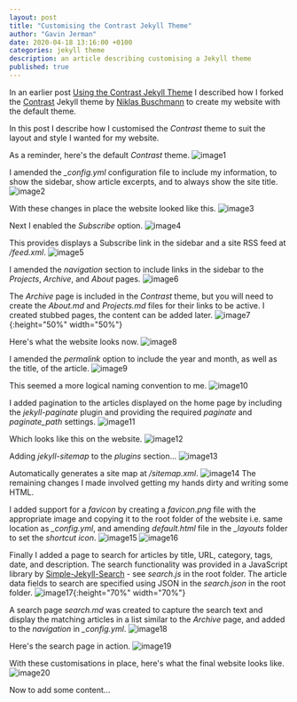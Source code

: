 ```yaml
---
layout: post
title: "Customising the Contrast Jekyll Theme"
author: "Gavin Jerman"
date: 2020-04-18 13:16:00 +0100
categories: jekyll theme
description: an article describing customising a Jekyll theme
published: true
---
```


In an earlier post [Using the Contrast Jekyll Theme](/2020/04/using-contrast-theme) I described how I forked the [Contrast](https://github.com/niklasbuschmann/contrast) Jekyll theme by [Niklas Buschmann](https://github.com/niklasbuschmann) to create my website with the default theme.

In this post I describe how I customised the *Contrast* theme to suit the layout and style I wanted for my website.


As a reminder, here's the default *Contrast* theme.
![image1](/images/2020-04-18-customising-1.png)

I amended the *_config.yml* configuration file to include my information, to show the sidebar, show article excerpts, and to always show the site title.
![image2](/images/2020-04-18-customising-2.png)

With these changes in place the website looked like this.
![image3](/images/2020-04-18-customising-3.png)

Next I enabled the *Subscribe* option.
![image4](/images/2020-04-18-customising-4.png)

This provides displays a Subscribe link in the sidebar and a site RSS feed at */feed.xml*.
![image5](/images/2020-04-18-customising-5.png)

I amended the *navigation* section to include links in the sidebar to the *Projects*, *Archive*, and *About* pages.
![image6](/images/2020-04-18-customising-6.png)

The *Archive* page is included in the *Contrast* theme, but you will need to create the *About.md* and *Projects.md* files for their links to be active. I created stubbed pages, the content can be added later.
![image7](/images/2020-04-18-customising-7.png){:height="50%" width="50%"}

Here's what the website looks now.
![image8](/images/2020-04-18-customising-8.png)

I amended the *permalink* option to include the year and month, as well as the title, of the article.
![image9](/images/2020-04-18-customising-9.png)

This seemed a more logical naming convention to me.
![image10](/images/2020-04-18-customising-10.png)

I added pagination to the articles displayed on the home page by including the *jekyll-paginate* plugin and providing the required *paginate* and *paginate_path* settings.
![image11](/images/2020-04-18-customising-11.png)

Which looks like this on the website.
![image12](/images/2020-04-18-customising-12.png)

Adding *jekyll-sitemap* to the *plugins* section...
![image13](/images/2020-04-18-customising-13.png)

Automatically generates a site map at */sitemap.xml*.
![image14](/images/2020-04-18-customising-14.png)
The remaining changes I made involved getting my hands dirty and writing some HTML.

I added support for a *favicon* by creating a *favicon.png* file with the appropriate image and copying it to the root folder of the website i.e. same location as *_config.yml*, and amending *default.html* file in the *_layouts* folder to set the *shortcut icon*.
![image15](/images/2020-04-18-customising-15.png)
![image16](/images/2020-04-18-customising-16.png)

Finally I added a page to search for articles by title, URL, category, tags, date, and description. The search functionality was provided in a JavaScript library by [Simple-Jekyll-Search](https://github.com/christian-fei/Simple-Jekyll-Search) - see *search.js* in the root folder. The article data fields to search are specified using JSON in the *search.json* in the root folder.
![image17](/images/2020-04-18-customising-17.png){:height="70%" width="70%"}

A search page *search.md* was created to capture the search text and display the matching articles in a list similar to the *Archive* page, and added to the *navigation* in *_config.yml*.
![image18](/images/2020-04-18-customising-18.png)

Here's the search page in action.
![image19](/images/2020-04-18-customising-19.png)

With these customisations in place, here's what the final website looks like.
![image20](/images/2020-04-18-customising-20.png)

Now to add some content...
